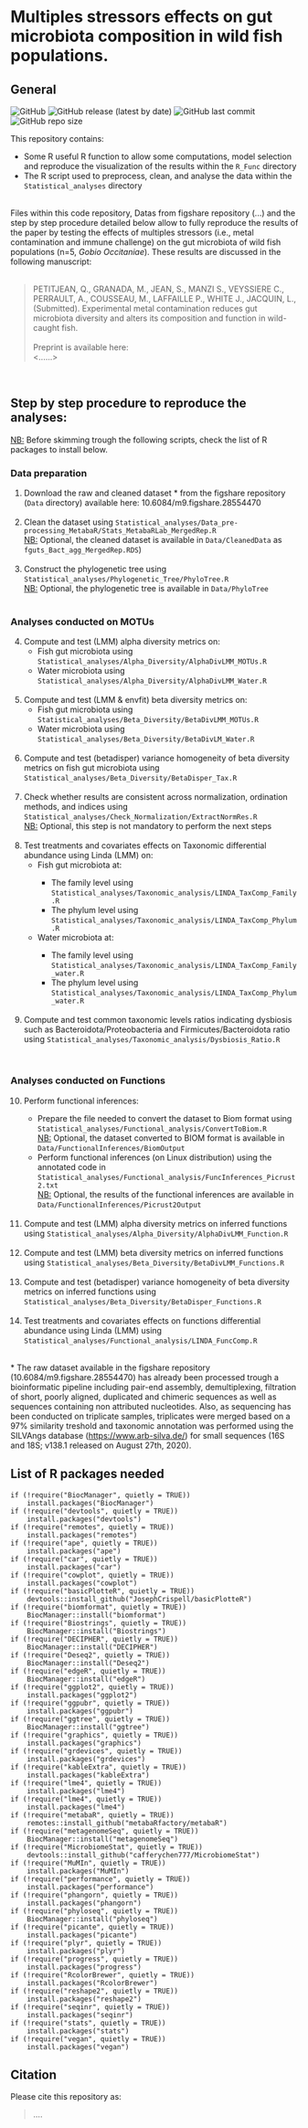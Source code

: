 # Multiples stressors effects on gut microbiota composition in wild fish populations.
## General
![GitHub](https://img.shields.io/github/license/qpetitjean/Multiple-stressors-effects-wild-fish-gut-microbiota)
![GitHub release (latest by date)](https://img.shields.io/github/v/release/qpetitjean/Multiple-stressors-effects-wild-fish-gut-microbiota)
![GitHub last commit](https://img.shields.io/github/last-commit/qpetitjean/Multiple-stressors-effects-wild-fish-gut-microbiota)
![GitHub repo size](https://img.shields.io/github/repo-size/qpetitjean/Multiple-stressors-effects-wild-fish-gut-microbiota)

This repository contains:
<ul>
<li>Some R useful R function to allow some computations, model selection and reproduce the visualization of the results within the <code>R_Func</code> directory</li>
<li>The R script used to preprocess, clean, and analyse the data within the <code>Statistical_analyses</code> directory</li>
</ul><br />
Files within this code repository, Datas from figshare repository (...) and the step by step procedure detailed below allow to fully reproduce the results of the paper by testing the effects of multiples stressors (i.e., metal contamination and immune challenge) on the gut microbiota of wild fish populations (n=5, <i>Gobio Occitaniae</i>). These results are discussed in the following manuscript: <br /><br />

>PETITJEAN, Q., GRANADA, M., JEAN, S., MANZI S., VEYSSIERE C., PERRAULT, A., COUSSEAU, M., LAFFAILLE P., WHITE J., JACQUIN, L., (Submitted). Experimental metal contamination reduces gut microbiota diversity and alters its composition and function in wild-caught fish.<br /><br />
Preprint is available
here:<br /><......>
<br />

## Step by step procedure to reproduce the analyses:

<u>NB:</u> Before skimming trough the following scripts, check the list of R packages to install below. 

### Data preparation
<ol start="1">
<li>Download the raw and cleaned dataset &ast; from the figshare repository (<code>Data</code> directory) available here: 10.6084/m9.figshare.28554470 </li><br />

<li>Clean the dataset using <code>Statistical_analyses/Data_pre-processing_MetabaR/Stats_MetabaRLab_MergedRep.R</code> <br />
<u>NB:</u> Optional, the cleaned dataset is available in <code>Data/CleanedData</code> as <code>fguts_Bact_agg_MergedRep.RDS</code>) </li><br />

<li>Construct the phylogenetic tree using <code>Statistical_analyses/Phylogenetic_Tree/PhyloTree.R</code> <br />
<u>NB:</u> Optional, the phylogenetic tree is available in <code>Data/PhyloTree</code></li><br />
</ol>

### Analyses conducted on MOTUs
<ol start="4">
<li>Compute and test (LMM) alpha diversity metrics on:
<ul>
 <li>Fish gut microbiota using <code>Statistical_analyses/Alpha_Diversity/AlphaDivLMM_MOTUs.R</code></li>
 <li>Water microbiota using <code>Statistical_analyses/Alpha_Diversity/AlphaDivLMM_Water.R</code> </li>
  </li>
 </ul><br />
 
<li>Compute and test (LMM & envfit) beta diversity metrics on:
<ul>
 <li>Fish gut microbiota using <code>Statistical_analyses/Beta_Diversity/BetaDivLMM_MOTUs.R</code></li>
 <li>Water microbiota using <code>Statistical_analyses/Beta_Diversity/BetaDivLM_Water.R</code></li>
  </li>
 </ul><br />

<li>Compute and test (betadisper) variance homogeneity of beta diversity metrics on fish gut microbiota using <code>Statistical_analyses/Beta_Diversity/BetaDisper_Tax.R</code> </li><br />

<li>Check whether results are consistent across normalization, ordination methods, and indices using <code>Statistical_analyses/Check_Normalization/ExtractNormRes.R</code> <br />
<u>NB:</u> Optional, this step is not mandatory to perform the next steps</li><br />

<li>Test treatments and covariates effects on Taxonomic differential abundance using Linda (LMM) on:
<ul>
 <li>Fish gut microbiota at:</li> 
 <ul>
  <li>The family level using <code>Statistical_analyses/Taxonomic_analysis/LINDA_TaxComp_Family.R</code></li> 
  <li>The phylum level using <code>Statistical_analyses/Taxonomic_analysis/LINDA_TaxComp_Phylum.R</code></li>
 </ul>
 <li>Water microbiota at:</li> 
 <ul>
  <li>The family level using <code>Statistical_analyses/Taxonomic_analysis/LINDA_TaxComp_Family_water.R</code></li> 
  <li>The phylum level using <code>Statistical_analyses/Taxonomic_analysis/LINDA_TaxComp_Phylum_water.R</code></li>
 </ul>
  </li>
 </ul><br />

<li>Compute and test common taxonomic levels ratios indicating dysbiosis such as Bacteroidota/Proteobacteria and Firmicutes/Bacteroidota ratio using <code>Statistical_analyses/Taxonomic_analysis/Dysbiosis_Ratio.R</code>  </li> 
</ol><br />

### Analyses conducted on Functions
<ol start="10">
<li>Perform functional inferences:  </li>
<ul>
  <li>Prepare the file needed to convert the dataset to Biom format using <code>Statistical_analyses/Functional_analysis/ConvertToBiom.R</code><br />
<u>NB:</u> Optional, the dataset converted to BIOM format is available in <code>Data/FunctionalInferences/BiomOutput</code> </li>
  
  <li>Perform functional inferences (on Linux distribution) using the annotated code in <code>Statistical_analyses/Functional_analysis/FuncInferences_Picrust2.txt</code><br />
<u>NB:</u> Optional, the results of the functional inferences are available in <code>Data/FunctionalInferences/Picrust2Output</code></li>
 </ul><br />

<li>Compute and test (LMM) alpha diversity metrics on inferred functions using <code>Statistical_analyses/Alpha_Diversity/AlphaDivLMM_Function.R</code> </li><br />

<li>Compute and test (LMM) beta diversity metrics on inferred functions using <code>Statistical_analyses/Beta_Diversity/BetaDivLMM_Functions.R</code> </li><br />

<li>Compute and test (betadisper) variance homogeneity of beta diversity metrics on inferred functions using <code>Statistical_analyses/Beta_Diversity/BetaDisper_Functions.R</code> </li><br />

<li>Test treatments and covariates effects on functions differential abundance using Linda (LMM) using <code>Statistical_analyses/Functional_analysis/LINDA_FuncComp.R</code> </li><br />
</ol>

&ast; The raw dataset available in the figshare repository (10.6084/m9.figshare.28554470) has already been processed trough a bioinformatic pipeline including pair-end assembly, demultiplexing, filtration of short, poorly aligned, duplicated and chimeric sequences as well as sequences containing non attributed nucleotides. Also, as sequencing has been conducted on triplicate samples, triplicates were merged based on a 97% similarity treshold and taxonomic annotation was performed using the SILVAngs database (https://www.arb-silva.de/) for small sequences (16S and 18S; v138.1 released on August 27th, 2020).

## List of R packages needed 

```{r} 
if (!require("BiocManager", quietly = TRUE))
    install.packages("BiocManager")
if (!require("devtools", quietly = TRUE))
    install.packages("devtools")
if (!require("remotes", quietly = TRUE))
    install.packages("remotes")
if (!require("ape", quietly = TRUE))
    install.packages("ape")
if (!require("car", quietly = TRUE))
    install.packages("car")
if (!require("cowplot", quietly = TRUE))
    install.packages("cowplot")
if (!require("basicPlotteR", quietly = TRUE))
    devtools::install_github("JosephCrispell/basicPlotteR")
if (!require("biomformat", quietly = TRUE))
    BiocManager::install("biomformat")
if (!require("Biostrings", quietly = TRUE))
    BiocManager::install("Biostrings")
if (!require("DECIPHER", quietly = TRUE))
    BiocManager::install("DECIPHER")
if (!require("Deseq2", quietly = TRUE))
    BiocManager::install("Deseq2")
if (!require("edgeR", quietly = TRUE))
    BiocManager::install("edgeR")
if (!require("ggplot2", quietly = TRUE))
    install.packages("ggplot2")
if (!require("ggpubr", quietly = TRUE))
    install.packages("ggpubr")
if (!require("ggtree", quietly = TRUE))
    BiocManager::install("ggtree")
if (!require("graphics", quietly = TRUE))
    install.packages("graphics")
if (!require("grdevices", quietly = TRUE))
    install.packages("grdevices")
if (!require("kableExtra", quietly = TRUE))
    install.packages("kableExtra")
if (!require("lme4", quietly = TRUE))
    install.packages("lme4")
if (!require("lme4", quietly = TRUE))
    install.packages("lme4")
if (!require("metabaR", quietly = TRUE))
    remotes::install_github("metabaRfactory/metabaR")
if (!require("metagenomeSeq", quietly = TRUE))
    BiocManager::install("metagenomeSeq")
if (!require("MicrobiomeStat", quietly = TRUE))
    devtools::install_github("cafferychen777/MicrobiomeStat")
if (!require("MuMIn", quietly = TRUE))
    install.packages("MuMIn")
if (!require("performance", quietly = TRUE))
    install.packages("performance")
if (!require("phangorn", quietly = TRUE))
    install.packages("phangorn")
if (!require("phyloseq", quietly = TRUE))
    BiocManager::install("phyloseq")
if (!require("picante", quietly = TRUE))
    install.packages("picante")
if (!require("plyr", quietly = TRUE))
    install.packages("plyr")
if (!require("progress", quietly = TRUE))
    install.packages("progress")
if (!require("RcolorBrewer", quietly = TRUE))
    install.packages("RcolorBrewer")
if (!require("reshape2", quietly = TRUE))
    install.packages("reshape2")
if (!require("seqinr", quietly = TRUE))
    install.packages("seqinr")
if (!require("stats", quietly = TRUE))
    install.packages("stats")
if (!require("vegan", quietly = TRUE))
    install.packages("vegan")
```

## Citation

Please cite this repository as:
> ....

